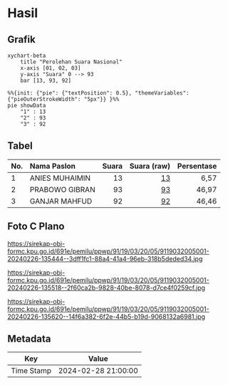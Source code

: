 # Hasil

## Grafik

```mermaid
xychart-beta
    title "Perolehan Suara Nasional"
    x-axis [01, 02, 03]
    y-axis "Suara" 0 --> 93
    bar [13, 93, 92]
```

```mermaid
%%{init: {"pie": {"textPosition": 0.5}, "themeVariables": {"pieOuterStrokeWidth": "5px"}} }%%
pie showData
    "1" : 13
    "2" : 93
    "3" : 92
```

## Tabel

| No. | Nama Paslon    | Suara | Suara (raw) | Persentase |
|:--- |:-------------- | -----:| -----------:| ----------:|
| 1   | ANIES MUHAIMIN | 13    | [13][p-1]   | 6,57       |
| 2   | PRABOWO GIBRAN | 93    | [93][p-2]   | 46,97      |
| 3   | GANJAR MAHFUD  | 92    | [92][p-3]   | 46,46      |


[p-1]: https://github.com/gigit-pemilu/pemilu-2024/blob/main/pilpres/hitung-suara/sub/91-papua/sub/19-supiori/sub/03-supiori-timur/sub/2005-sauyas/sub/001-tps/sub/paslon-1.txt
[p-2]: https://github.com/gigit-pemilu/pemilu-2024/blob/main/pilpres/hitung-suara/sub/91-papua/sub/19-supiori/sub/03-supiori-timur/sub/2005-sauyas/sub/001-tps/sub/paslon-2.txt
[p-3]: https://github.com/gigit-pemilu/pemilu-2024/blob/main/pilpres/hitung-suara/sub/91-papua/sub/19-supiori/sub/03-supiori-timur/sub/2005-sauyas/sub/001-tps/sub/paslon-3.txt

## Foto C Plano

https://sirekap-obj-formc.kpu.go.id/691e/pemilu/ppwp/91/19/03/20/05/9119032005001-20240226-135444--3dff1fc1-88a4-41a4-96eb-318b5deded34.jpg

https://sirekap-obj-formc.kpu.go.id/691e/pemilu/ppwp/91/19/03/20/05/9119032005001-20240226-135518--2f60ca2b-9828-40be-8078-d7ce4f0259cf.jpg

https://sirekap-obj-formc.kpu.go.id/691e/pemilu/ppwp/91/19/03/20/05/9119032005001-20240226-135620--14f6a382-6f2e-44b5-b19d-9068132a6981.jpg


## Metadata

| Key        | Value               |
| ---------- | ------------------- |
| Time Stamp | 2024-02-28 21:00:00 |



